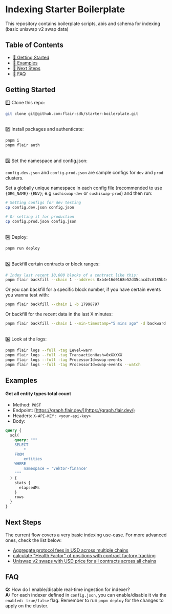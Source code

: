 # Indexing Starter Boilerplate

This repository contains boilerplate scripts, abis and schema for indexing (basic uniswap v2 swap data)

## Table of Contents

- [🏁 Getting Started](#getting-started)
- [💎 Examples](#examples)
- [🚀 Next Steps](#next-steps)
- [🤔 FAQ](#faq)

## Getting Started

1️⃣ Clone this repo:

```bash
git clone git@github.com:flair-sdk/starter-boilerplate.git
```

<br /> 
2️⃣ Install packages and authenticate:

```bash
pnpm i
pnpm flair auth
```

<br />
3️⃣ Set the namespace and config.json:

`config.dev.json` and `config.prod.json` are sample configs for `dev` and `prod` clusters.

Set a globally unique namespace in each config file (recommended to use `{ORG_NAME}-{ENV}`; e.g `sushiswap-dev` or `sushiswap-prod`) and then run:

```bash
# Setting configs for dev testing
cp config.dev.json config.json

# Or setting it for production
cp config.prod.json config.json
```

<br />
4️⃣ Deploy:

```bash
pnpm run deploy
```

<br />
5️⃣ Backfill certain contracts or block ranges:

```bash
# Index last recent 10,000 blocks of a contract like this:
pnpm flair backfill --chain 1 --address 0xb4e16d0168e52d35cacd2c6185b44281ec28c9dc -d backward --max-blocks 10000
```

Or you can backfill for a specific block number, if you have certain events you wanna test with:

```bash
pnpm flair backfill --chain 1 -b 17998797
```

Or backfill for the recent data in the last X minutes:

```bash
pnpm flair backfill --chain 1 --min-timestamp="5 mins ago" -d backward
```

<br />
6️⃣ Look at the logs:

```bash
pnpm flair logs --full -tag Level=warn
pnpm flair logs --full -tag TransactionHash=0xXXXXX
pnpm flair logs --full -tag ProcessorId=swap-events
pnpm flair logs --full -tag ProcessorId=swap-events --watch
```

## Examples

#### Get all entity types total count

- Method: `POST`
- Endpoint: [https://graph.flair.dev/](https://graph.flair.dev/)
- Headers: `X-API-KEY: <your-api-key>`
- Body:

```graphql
query {
  sql(
    query: """
    SELECT
        *
    FROM
        entities
    WHERE
        namespace = 'vektor-finance'
    """
  ) {
    stats {
      elapsedMs
    }
    rows
  }
}
```

## Next Steps

The current flow covers a very basic indexing use-case. For more advanced ones, check the list below:

- [Aggregate protocol fees in USD across multiple chains](https://github.com/flair-sdk/examples/tree/main/aggregate-protocol-fees-in-usd) <br/>
- [calculate "Health Factor" of positions with contract factory tracking](https://github.com/flair-sdk/examples/tree/main/health-factor-with-factory-tracking) <br/>
- [Uniswap v2 swaps with USD price for all contracts across all chains](https://github.com/flair-sdk/examples/tree/main/uniswap-v2-events-from-all-contracts-with-usd-price) <br/>

## FAQ

**Q:** How do I enable/disable real-time ingestion for indexer? <br />
**A:** For each indexer defined in `config.json`, you can enable/disable it via the `enabled: true/false` flag. Remember to run `pnpm deploy` for the changes to apply on the cluster. <br/><br />

